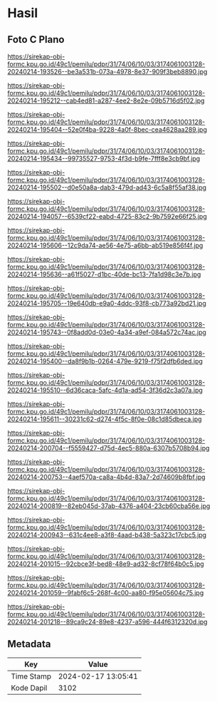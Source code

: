 # Hasil

## Foto C Plano

https://sirekap-obj-formc.kpu.go.id/49c1/pemilu/pdpr/31/74/06/10/03/3174061003128-20240214-193526--be3a531b-073a-4978-8e37-909f3beb8890.jpg

https://sirekap-obj-formc.kpu.go.id/49c1/pemilu/pdpr/31/74/06/10/03/3174061003128-20240214-195212--cab4ed81-a287-4ee2-8e2e-09b5716d5f02.jpg

https://sirekap-obj-formc.kpu.go.id/49c1/pemilu/pdpr/31/74/06/10/03/3174061003128-20240214-195404--52e0f4ba-9228-4a0f-8bec-cea4628aa289.jpg

https://sirekap-obj-formc.kpu.go.id/49c1/pemilu/pdpr/31/74/06/10/03/3174061003128-20240214-195434--99735527-9753-4f3d-b9fe-7fff8e3cb9bf.jpg

https://sirekap-obj-formc.kpu.go.id/49c1/pemilu/pdpr/31/74/06/10/03/3174061003128-20240214-195502--d0e50a8a-dab3-479d-ad43-6c5a8f55af38.jpg

https://sirekap-obj-formc.kpu.go.id/49c1/pemilu/pdpr/31/74/06/10/03/3174061003128-20240214-194057--6539cf22-eabd-4725-83c2-9b7592e66f25.jpg

https://sirekap-obj-formc.kpu.go.id/49c1/pemilu/pdpr/31/74/06/10/03/3174061003128-20240214-195606--12c9da74-ae56-4e75-a6bb-ab519e856f4f.jpg

https://sirekap-obj-formc.kpu.go.id/49c1/pemilu/pdpr/31/74/06/10/03/3174061003128-20240214-195636--a61f5027-d1bc-40de-bc13-7fa1d98c3e7b.jpg

https://sirekap-obj-formc.kpu.go.id/49c1/pemilu/pdpr/31/74/06/10/03/3174061003128-20240214-195705--19e640db-e9a0-4ddc-93f8-cb773a92bd21.jpg

https://sirekap-obj-formc.kpu.go.id/49c1/pemilu/pdpr/31/74/06/10/03/3174061003128-20240214-195743--0f8add0d-03e0-4a34-a9ef-084a572c74ac.jpg

https://sirekap-obj-formc.kpu.go.id/49c1/pemilu/pdpr/31/74/06/10/03/3174061003128-20240214-195400--da8f9b1b-0264-479e-9219-f75f2dfb6ded.jpg

https://sirekap-obj-formc.kpu.go.id/49c1/pemilu/pdpr/31/74/06/10/03/3174061003128-20240214-195510--6d36caca-5afc-4d1a-ad54-3f36d2c3a07a.jpg

https://sirekap-obj-formc.kpu.go.id/49c1/pemilu/pdpr/31/74/06/10/03/3174061003128-20240214-195611--30231c62-d274-4f5c-8f0e-08c1d85dbeca.jpg

https://sirekap-obj-formc.kpu.go.id/49c1/pemilu/pdpr/31/74/06/10/03/3174061003128-20240214-200704--f5559427-d75d-4ec5-880a-6307b5708b94.jpg

https://sirekap-obj-formc.kpu.go.id/49c1/pemilu/pdpr/31/74/06/10/03/3174061003128-20240214-200753--4aef570a-ca8a-4b4d-83a7-2d74609b8fbf.jpg

https://sirekap-obj-formc.kpu.go.id/49c1/pemilu/pdpr/31/74/06/10/03/3174061003128-20240214-200819--82eb045d-37ab-4376-a404-23cb60cba56e.jpg

https://sirekap-obj-formc.kpu.go.id/49c1/pemilu/pdpr/31/74/06/10/03/3174061003128-20240214-200943--631c4ee8-a3f8-4aad-b438-5a323c17cbc5.jpg

https://sirekap-obj-formc.kpu.go.id/49c1/pemilu/pdpr/31/74/06/10/03/3174061003128-20240214-201015--92cbce3f-bed8-48e9-ad32-8cf78f64b0c5.jpg

https://sirekap-obj-formc.kpu.go.id/49c1/pemilu/pdpr/31/74/06/10/03/3174061003128-20240214-201059--9fabf6c5-268f-4c00-aa80-f95e05604c75.jpg

https://sirekap-obj-formc.kpu.go.id/49c1/pemilu/pdpr/31/74/06/10/03/3174061003128-20240214-201218--89ca9c24-89e8-4237-a596-444f6312320d.jpg


## Metadata

| Key        | Value               |
| ---------- | ------------------- |
| Time Stamp | 2024-02-17 13:05:41 |
| Kode Dapil | 3102                |



